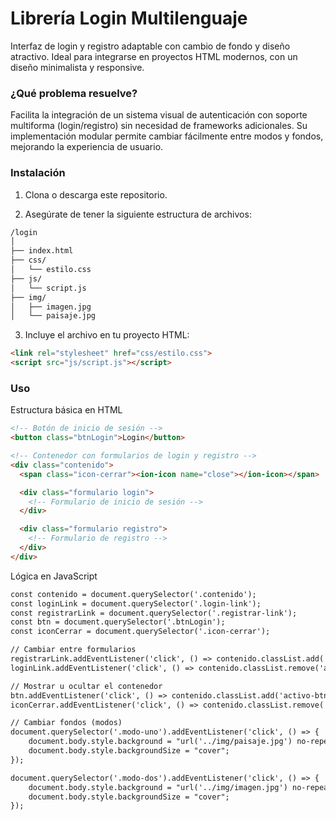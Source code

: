 # Librería Login Multilenguaje

Interfaz de login y registro adaptable con cambio de fondo y diseño atractivo.
Ideal para integrarse en proyectos HTML modernos, con un diseño minimalista y responsive.

### ¿Qué problema resuelve?
Facilita la integración de un sistema visual de autenticación con soporte multiforma (login/registro) sin necesidad de frameworks adicionales.
Su implementación modular permite cambiar fácilmente entre modos y fondos, mejorando la experiencia de usuario.

### Instalación
1. Clona o descarga este repositorio.

2. Asegúrate de tener la siguiente estructura de archivos:
```html
/login
│
├── index.html
├── css/
│   └── estilo.css
├── js/
│   └── script.js
├── img/
│   ├── imagen.jpg
│   └── paisaje.jpg
```

3. Incluye el archivo en tu proyecto HTML: 
```html
<link rel="stylesheet" href="css/estilo.css">
<script src="js/script.js"></script>
```

### Uso
Estructura básica en HTML

```html
<!-- Botón de inicio de sesión -->
<button class="btnLogin">Login</button>

<!-- Contenedor con formularios de login y registro -->
<div class="contenido">
  <span class="icon-cerrar"><ion-icon name="close"></ion-icon></span>

  <div class="formulario login">
    <!-- Formulario de inicio de sesión -->
  </div>

  <div class="formulario registro">
    <!-- Formulario de registro -->
  </div>
</div>
```

Lógica en JavaScript
```html
const contenido = document.querySelector('.contenido');
const loginLink = document.querySelector('.login-link');
const registrarLink = document.querySelector('.registrar-link');
const btn = document.querySelector('.btnLogin');
const iconCerrar = document.querySelector('.icon-cerrar');

// Cambiar entre formularios
registrarLink.addEventListener('click', () => contenido.classList.add('activo'));
loginLink.addEventListener('click', () => contenido.classList.remove('activo'));

// Mostrar u ocultar el contenedor
btn.addEventListener('click', () => contenido.classList.add('activo-btn'));
iconCerrar.addEventListener('click', () => contenido.classList.remove('activo-btn'));

// Cambiar fondos (modos)
document.querySelector('.modo-uno').addEventListener('click', () => {
    document.body.style.background = "url('../img/paisaje.jpg') no-repeat";
    document.body.style.backgroundSize = "cover";
});

document.querySelector('.modo-dos').addEventListener('click', () => {
    document.body.style.background = "url('../img/imagen.jpg') no-repeat";
    document.body.style.backgroundSize = "cover";
});

```

```html

```
